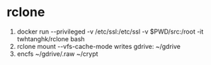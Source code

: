 # rclone
1. docker run --privileged -v /etc/ssl:/etc/ssl -v $PWD/src:/root -it twhtanghk/rclone bash
2. rclone mount --vfs-cache-mode writes gdrive: ~/gdrive
3. encfs ~/gdrive/.raw ~/crypt
